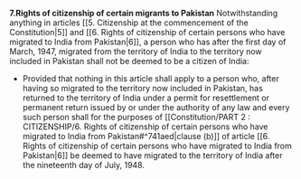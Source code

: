 **7.Rights of citizenship of certain migrants to Pakistan** 
Notwithstanding anything in articles [[5. Citizenship at the commencement of the Constitution|5]] and [[6. Rights of citizenship of certain persons who have migrated to India from Pakistan|6]], a person who has after the first day of March, 1947, migrated from the territory of India to the territory now included in Pakistan shall not be deemed to be a citizen of India:
- Provided that nothing in this article shall apply to a person who, after having so migrated to the territory now included in Pakistan, has returned to the territory of India under a permit for resettlement or permanent return issued by or under the authority of any law and every such person shall for the purposes of [[Constitution/PART 2 : CITIZENSHIP/6. Rights of citizenship of certain persons who have migrated to India from Pakistan#^741aed|clause (b)]] of article [[6. Rights of citizenship of certain persons who have migrated to India from Pakistan|6]] be deemed to have migrated to the territory of India after the nineteenth day of July, 1948.

